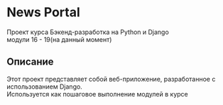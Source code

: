 # News Portal
Проект курса Бэкенд-разработка на Python и Django  
модули 16 - 19(на данный момент)

## Описание
Этот проект представляет собой веб-приложение, разработанное с использованием Django.  
Используется как пошаговое выполнение модулей в курсе